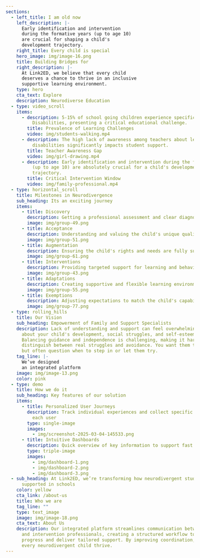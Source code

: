 ```yaml
---
sections:
  - left_title: I am old now
    left_description: |-
      Early identification and intervention
      during the formative years (up to age 10) 
      are crucial for shaping a child's 
      development trajectory.
    right_title: Every child is special
    hero_image: img/image-16.png
    title: Building Bridges for
    right_description: |-
      At Link2ED, we believe that every child 
      deserves a chance to thrive in an inclusive
      supportive learning environment.
    type: hero
    cta_text: Explore
    description: Neurodiverse Education
  - type: video_scroll
    items:
      - description: 5-15% of school going children experience specific Learning
          Disabilities, presenting a critical educational challenge.
        title: Prevalence of Learning Challenges
        video: img/students-walking.mp4
      - description: The high lack of awareness among teachers about learning
          disabilities significantly impacts student support.
        title: Teacher Awareness Gap
        video: img/girl-drawing.mp4
      - description: Early identification and intervention during the formative years
          (up to age 10) are absolutely crucial for a child's development
          trajectory.
        title: Critical Intervention Window
        video: img/family-professional.mp4
  - type: horizontal_scroll
    title: Milestones in Neurodivergence
    sub_heading: Its an exciting journey
    items:
      - title: Discovery
        description: Getting a professional assessment and clear diagnosis
        image: img/group-49.png
      - title: Acceptance
        description: Understanding and valuing the child's unique qualities
        image: img/group-51.png
      - title: Augmentation
        description: Ensuring the child's rights and needs are fully supported
        image: img/group-61.png
      - title: Interventions
        description: Providing targeted support for learning and behavior
        image: img/group-43.png
      - title: Adaptations
        description: Creating supportive and flexible learning environments
        image: img/group-55.png
      - title: Exemptions
        description: Adjusting expectations to match the child's capabilities.
        image: img/group-77.png
  - type: rolling_hills
    title: Our Vision
    sub_heading: Empowerment of Family and Support Specialists
    description: Lack of understanding and support can feel overwhelming. You worry
      about your child's development, social struggles, and self-esteem.
      Balancing guidance and independence is challenging, making it hard to
      distinguish between real struggles and avoidance. You want them to thrive
      but often question when to step in or let them try.
    tag_line: |-
      We’ve designed 
      an integrated platform
    image: img/image-13.png
    color: pink
  - type: demo
    title: How we do it
    sub_heading: Key features of our solution
    items:
      - title: Personalized User Journeys
        description: Track individual experiences and collect specific information for
          each user
        type: single-image
        images:
          - img/screenshot-2025-03-04-145533.png
      - title: Intuitive Dashboards
        description: Quick overview of key information to support fast decision-making
        type: triple-image
        images:
          - img/dashboard-1.png
          - img/dashboard-2.png
          - img/dashboard-3.png
  - sub_heading: At Link2ED, we’re transforming how neurodivergent students are
      supported in schools
    color: yellow
    cta_link: /about-us
    title: Who we are
    tag_line: ""
    type: text_image
    image: img/image-18.png
    cta_text: About Us
    description: Our integrated platform streamlines communication between educators
      and intervention professionals, creating a structured workflow to track
      progress and deliver tailored support. By improving coordination, we help
      every neurodivergent child thrive.
---
```

